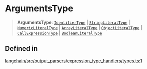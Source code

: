 ArgumentsType
=============

> **ArgumentsType**: [`IdentifierType`](/docs/api/output_parsers_expression/types/IdentifierType) | [`StringLiteralType`](/docs/api/output_parsers_expression/types/StringLiteralType) | [`NumericLiteralType`](/docs/api/output_parsers_expression/types/NumericLiteralType) | [`ArrayLiteralType`](/docs/api/output_parsers_expression/types/ArrayLiteralType) | [`ObjectLiteralType`](/docs/api/output_parsers_expression/types/ObjectLiteralType) | [`CallExpressionType`](/docs/api/output_parsers_expression/types/CallExpressionType) | [`BooleanLiteralType`](/docs/api/output_parsers_expression/types/BooleanLiteralType)

Defined in[​](#defined-in "Direct link to Defined in")
------------------------------------------------------

[langchain/src/output\_parsers/expression\_type\_handlers/types.ts:1](https://github.com/hwchase17/langchainjs/blob/46e1734/langchain/src/output_parsers/expression_type_handlers/types.ts#L1)